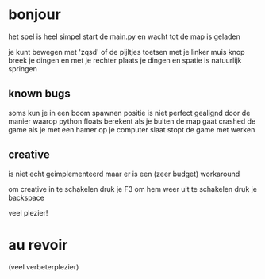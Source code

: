 # bonjour

het spel is heel simpel
start de main.py en wacht tot de map is geladen

je kunt bewegen met 'zqsd' of de pijltjes toetsen
met je linker muis knop breek je dingen en met je rechter plaats je dingen
en spatie is natuurlijk springen

## known bugs

soms kun je in een boom spawnen
positie is niet perfect gealignd door de manier waarop python floats berekent
als je buiten de map gaat crashed de game
als je met een hamer op je computer slaat stopt de game met werken

## creative

is niet echt geimplementeerd maar er is een (zeer budget) workaround

om creative in te schakelen druk je F3
om hem weer uit te schakelen druk je backspace

veel plezier!

# au revoir
(veel verbeterplezier)
